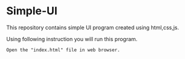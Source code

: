 # Simple-UI

This repository contains simple UI program created using html,css,js.

Using following instruction you will run this program.
```
Open the "index.html" file in web browser.
```
